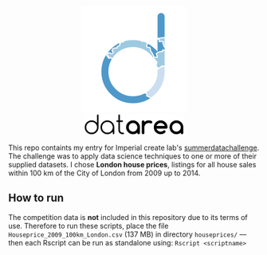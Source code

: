 <p align="center">
<img src="writeup/images/logo3_hires.png" /><br />
<img src="writeup/images/logotext.png" width="200" />
</p>

This repo containts my entry for Imperial create lab's [summerdatachallenge](http://summerdatachallenge.com). The challenge was to apply data science techniques to one or more of their supplied datasets. I chose **London house prices**, listings for all house sales within 100 km of the City of London from 2009 up to 2014.

## How to run

The competition data is **not** included in this repository due to its terms of use. Therefore to run these scripts, place the file `Houseprice_2009_100km_London.csv` (137 MB) in directory `houseprices/` — then each Rscript can be run as standalone using: `Rscript <scriptname>`
